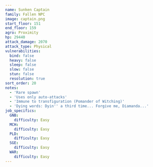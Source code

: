 ```yaml
---
name: Sunken Captain
family: Fallen NPC
image: captain.png
start_floor: 151
end_floor: 159
agro: Proximity
hp: 29440
attack_damage: 2070
attack_type: Physical
vulnerabilities:
  bind: false
  heavy: false
  sleep: false
  slow: false
  stun: false
  resolution: true
sort_order: 20
notes:
  - 'Rare spawn'
  - 'Uses only auto-attacks'
  - 'Immune to transfiguration (Pomander of Witching)'
  - 'Dying words: Dyin'' a third time... Forgive me, Diamanda...'
job_specifics:
  GNB:
    difficulty: Easy
  MCH:
    difficulty: Easy
  PLD:
    difficulty: Easy
  SGE:
    difficulty: Easy
  WAR:
    difficulty: Easy
---
```

